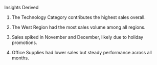 Insights Derived

1. The Technology Category contributes the highest sales overall.

2. The West Region had the most sales volume among all regions.

3. Sales spiked in November and December, likely due to holiday promotions.

4. Office Supplies had lower sales but steady performance across all months.
